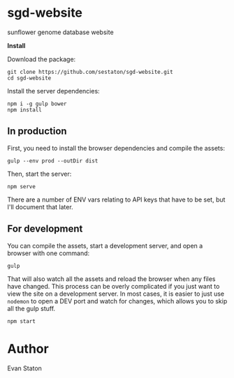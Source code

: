 sgd-website
===========
sunflower genome database website

**Install**

Download the package:

    git clone https://github.com/sestaton/sgd-website.git
    cd sgd-website

Install the server dependencies:

    npm i -g gulp bower
    npm install

## In production

First, you need to install the browser dependencies and compile the assets:
  
    gulp --env prod --outDir dist

Then, start the server:

    npm serve

There are a number of ENV vars relating to API keys that have to be set, but I'll document that later.

## For development

You can compile the assets, start a development server, and open a browser with one command:

    gulp

That will also watch all the assets and reload the browser when any files have changed. This process can be overly complicated if you just want to view the site on a development server. In most cases, it is easier to just use `nodemon` to open a DEV port and watch for changes, which allows you to skip all the gulp stuff.

    npm start

# Author

Evan Staton